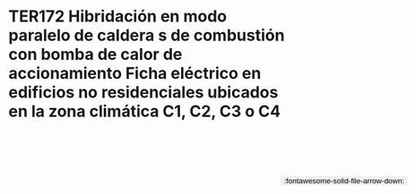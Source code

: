 
# TER172  Hibridación en modo paralelo de caldera s de combustión con bomba de calor de accionamiento Ficha eléctrico en edificios no residenciales ubicados en la zona climática C1, C2, C3 o C4

<a href='../TER172  Hibridación en modo paralelo de caldera s de combustión con bomba de calor de accionamiento Ficha eléctrico en edificios no residenciales ubicados en la zona climática C1, C2, C3 o C4.pdf' download>
<button class='md-button -primary' 
id='download-btn' style="position: fixed; top: 10%; right: 20px; 
        transform: translateY(-50%); z-index: 1000;  border: none; ">
:fontawesome-solid-file-arrow-down: 
</button>
</a>

<div 
    id='../TER172  Hibridación en modo paralelo de caldera s de combustión con bomba de calor de accionamiento Ficha eléctrico en edificios no residenciales ubicados en la zona climática C1, C2, C3 o C4.pdf' 
    data-pdf-url='../TER172  Hibridación en modo paralelo de caldera s de combustión con bomba de calor de accionamiento Ficha eléctrico en edificios no residenciales ubicados en la zona climática C1, C2, C3 o C4.pdf'
    style=' width: 100%; height: auto;overflow: auto;'>
</div>

